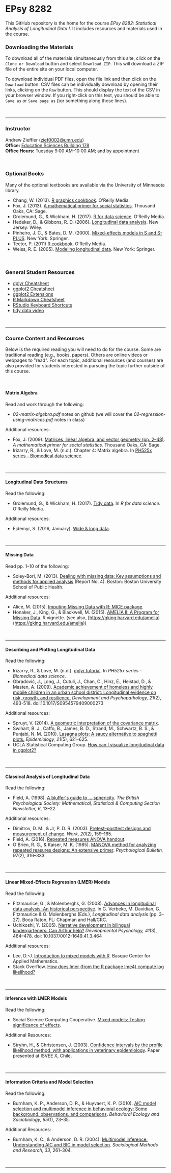 EPsy 8282
=========

This GitHub repository is the home for the course _EPsy 8282: Statistical Analysis of Longitudinal Data I_. It includes resources and materials used in the course.


### Downloading the Materials

To download all of the materials simultaneously from this site, click on the `Clone or Download` button and select `Download ZIP`. This will download a ZIP file of the entire site on your local computer. 

To download individual PDF files, open the file link and then click on the `Download` button. CSV files can be individually download by opening their links, clicking on the `Raw` button. This should display the text of the CSV in your browser window. If you right-click on this text, you should be able to `Save as` or `Save page as` ()or something along those lines). 

<br />

---


### Instructor

Andrew Zieffler ([zief0002@umn.edu](mailto://zief0002@umn.edu)) <br />
**Office:** [Education Sciences Building 178](https://www.google.com/maps/place/Education+Sciences+Building/@44.9784043,-93.2394586,15z/data=!4m2!3m1!1s0x0:0x45656dac481b9150)  <br />**Office Hours:** Tuesday 9:00 AM&ndash;10:00 AM; and by appointment

<br />

### Optional Books

Many of the optional textbooks are available via the University of Minnesota library.

- Chang, W. (2013). [R graphics cookbook](https://primo.lib.umn.edu/primo-explore/fulldisplay?docid=UMN_ALMA51666796170001701&context=L&vid=TWINCITIES&search_scope=mncat_discovery&tab=article_discovery&lang=en_US). O’Reilly Media.
- Fox, J. (2013). [A mathematical primer for social statistics](http://methods.sagepub.com.ezp3.lib.umn.edu/book/a-mathematical-primer-for-social-statistics). Thousand Oaks, CA: Sage.
- Grolemund, G., &amp; Wickham, H. (2017). [R for data science](http://r4ds.had.co.nz/). O’Reilly Media.
- Hedeker, D., &amp; Gibbons, R. D. (2006). [Longitudinal data analysis](https://primo.lib.umn.edu/primo-explore/fulldisplay?docid=UMN_ALMA21406958650001701&context=L&vid=TWINCITIES&search_scope=mncat_discovery&tab=article_discovery&lang=en_US). New Jersey: Wiley.
- Pinheiro, J. C., &amp; Bates, D. M. (2000). [Mixed-effects models in S and S-PLUS](https://primo.lib.umn.edu/primo-explore/fulldisplay?docid=UMN_ALMA51617769650001701&context=L&vid=TWINCITIES&search_scope=mncat_discovery&isFrbr=true&tab=article_discovery&lang=en_US). New York: Springer. 
- Teetor, P. (2011) [R cookbook](https://primo.lib.umn.edu/primo-explore/fulldisplay?docid=UMN_ALMA51642131760001701&context=L&vid=TWINCITIES&search_scope=mncat_discovery&tab=article_discovery&lang=en_US). O’Reilly Media.
- Weiss, R. E. (2005). [Modeling longitudinal data](https://primo.lib.umn.edu/primo-explore/fulldisplay?docid=UMN_ALMA51555685310001701&context=L&vid=TWINCITIES&search_scope=mncat_discovery&tab=article_discovery&lang=en_US). New York: Springer.

<br />

### General Student Resources

- [dplyr Cheatsheet](https://www.rstudio.com/wp-content/uploads/2015/02/data-wrangling-cheatsheet.pdf)
- [ggplot2 Cheatsheet](https://www.rstudio.com/wp-content/uploads/2015/08/ggplot2-cheatsheet.pdf)
- [ggplot2 Extensions](http://ggplot2-exts.github.io/index.html)
- [R Markdown Cheatsheet](https://www.rstudio.com/wp-content/uploads/2015/02/rmarkdown-cheatsheet.pdf)
- [RStudio Keyboard Shortcuts](https://support.rstudio.com/hc/en-us/articles/200711853-Keyboard-Shortcuts)- [tidy data video](https://vimeo.com/33727555)<br />

---

### Course Content and Resources

Below is the required reading you will need to do for the course. Some are traditional reading (e.g., books, papers). Others are online videos or webpages to "read". For each topic, additional resources (and courses) are also provided for students interested in pursuing the topic further outside of this course.

<br />

#### Matrix Algebra

Read and work through the following:

- *02-matrix-algebra.pdf* notes on github (we will cover the *02-regression-using-matrices.pdf* notes in class)

Additional resources:

- Fox, J. (2009). [Matrices, linear algebra, and vector geometry (pp. 2&ndash;48)](https://primo.lib.umn.edu/primo-explore/fulldisplay?docid=UMN_ALMA21325943720001701&context=L&vid=TWINCITIES&search_scope=mncat_discovery&tab=article_discovery&lang=en_US). _A mathematical primer for social statistics._ Thousand Oaks, CA: Sage. 
- Irizarry, R., &amp; Love, M. (n.d.). Chapter 4: Matrix algebra. In [PH525x series - Biomedical data science](http://genomicsclass.github.io/book/).

<br />

___

#### Longitudinal Data Structures

Read the following:

- Grolemund, G., &amp; Wickham, H. (2017). [Tidy data](http://r4ds.had.co.nz/tidy-data.html). In _R for data science_. O’Reilly Media.

Additional resources:

- Ejdemyr, S. (2016, January). [Wide &amp; long data](https://stanford.edu/~ejdemyr/r-tutorials/wide-and-long/). 

<br />

___

#### Missing Data

Read pp. 1&ndash;10 of the following:

- Soley-Bori, M. (2013). [Dealing with missing data: Key assumptions and methods for applied analysis](http://www.bu.edu/sph/files/2014/05/Marina-tech-report.pdf) (Report No. 4). Boston: Boston University School of Public Health.

Additional resources:

- Alice, M. (2015). [Imputing Missing Data with R; MICE package](https://datascienceplus.com/imputing-missing-data-with-r-mice-package/).
- Honaker, J., King, G., &amp; Blackwell, M. (2015). [AMELIA II: A Program for Missing Data](https://cran.r-project.org/web/packages/Amelia/vignettes/amelia.pdf). R vignette. (see also, [https://gking.harvard.edu/amelia](https://gking.harvard.edu/amelia))


<br />

___

#### Describing and Plotting Longitudinal Data

Read the following:

- Irizarry, R., &amp; Love, M. (n.d.). [dplyr tutorial](http://genomicsclass.github.io/book/pages/dplyr_tutorial.html). In _PH525x series - Biomedical data science_.
- Obradović, J., Long, J., Cutuli, J., Chan, C., Hinz, E., Heistad, D., &amp; Masten, A. (2009). [Academic achievement of homeless and highly mobile children in an urban school district: Longitudinal evidence on risk, growth, and resilience.](https://primo.lib.umn.edu/primo-explore/fulldisplay?docid=TN_cambridgeS0954579409000273&context=PC&vid=TWINCITIES&search_scope=mncat_discovery&tab=article_discovery&lang=en_US) _Development and Psychopathology, 21_(2), 493-518. doi:10.1017/S0954579409000273

Additional resources:

- Spruyt, V. (2014). [A geometric interpretation of the covariance matrix](http://www.visiondummy.com/2014/04/geometric-interpretation-covariance-matrix/).
- Swihart, B. J., Caffo, B., James, B. D., Strand, M., Schwartz, B. S., &amp; Punjabi, N. M. (2010). [Lasagna plots: A saucy alternative to spaghetti plots.](https://www.ncbi.nlm.nih.gov/pmc/articles/PMC2937254/) *Epidemiology, 21*(5), 621&ndash;625.
- UCLA Statistical Computing Group. [How can I visualize longitudinal data in ggplot2?](https://stats.idre.ucla.edu/r/faq/how-can-i-visualize-longitudinal-data-in-ggplot2/)



<br />

___


#### Classical Analysis of Longitudinal Data

Read the following:

- Field, A. (1998). [A bluffer's guide to ... sphericity](https://www.discoveringstatistics.com/repository/sphericity.pdf). *The British Psychological Society: Mathematical, Statistical & Computing Section Newsletter, 6*, 13&ndash;22.

Additional resources:

- Dimitrov, D. M., & Jr, P. D. R. (2003). [Pretest&ndash;posttest designs and measurement of change](https://primo.lib.umn.edu/primo-explore/fulldisplay?docid=TN_medline12671209&context=PC&vid=TWINCITIES&search_scope=mncat_discovery&tab=article_discovery&lang=en_US
). _Work, 20_(2), 159&ndash;165.
- Field, A. (2016). [Repeated measures ANOVA handout](http://www.discoveringstatistics.com/docs/repeatedmeasures.pdf).
- O'Brien, R. G., &amp; Kaiser, M. K. (1985). [MANOVA method for analyzing repeated reasures designs: An extensive primer](https://wweb.uta.edu/management/Dr.Casper/Fall10/BSAD6314/Coursematerial/O'Brien%20&%20Kaiser%201985%20-%20MANOVA%20-%20RM%20-%20Psy%20Bull%2085.pdf). _Psychological Bulletin, 97_(2), 316&ndash;333.

<br />

___



#### Linear Mixed-Effects Regression (LMER) Models

Read the following:

- Fitzmaurice, G., &amp; Molenberghs, G. (2008). [Advances in longitudinal data analysis: An historical perspective](https://content.sph.harvard.edu/fitzmaur/lda/C6587_C001.pdf). In G. Verbeke, M. Davidian, G. Fitzmaurice &amp; G. Molenberghs (Eds.), *Longitudinal data analysis* (pp. 3&ndash;27). Boca Raton, FL: Chapman and Hall/CRC.
- Uchikoshi, Y. (2005). [Narrative development in bilingual kindergarteners: Can Arthur help?](http://psycnet.apa.org.ezp3.lib.umn.edu/journals/dev/41/3/464) *Developmental Psychology, 41*(3), 464&ndash;478. doi: 10.1037/0012-1649.41.3.464

Additional resources:

- Lee, D.-J. [Introduction to mixed models with R](https://idaejin.github.io/bcam-courses/neiker-2016/material/mixed-models/). Basque Center for Applied Mathematics.
- Stack Overflow. [How does lmer (from the R package lme4) compute log likelihood?](http://stackoverflow.com/questions/20980116/how-does-lmer-from-the-r-package-lme4-compute-log-likelihood)


<br />

___


#### Inference with LMER Models

Read the following:

- Social Science Computing Cooperative. [Mixed models: Testing significance of effects](http://www.ssc.wisc.edu/sscc/pubs/MM/MM_TestEffects.html). 


Additional Resources:

- Stryhn, H., &amp; Christensen, J. (2003). [Confidence intervals by the profile likelihood method, with applications in
veterinary epidemiology](http://people.upei.ca/hstryhn/stryhn208.pdf). Paper presented at ISVEE X, Chile.



<br />

___


#### Information Criteria and Model Selection

Read the following:

- Burnham, K. P., Anderson, D. R., &amp; Huyvaert, K. P. (2010). [AIC model selection and multimodel inference in behavioral ecology: Some background, observations, and comparisons](http://doi.org/10.1007/s00265-010-1029-6). *Behavioral Ecology and Sociobiology, 65*(1), 23&ndash;35.

Additional Resources:

- Burnham, K. C., &amp; Anderson, D. R. (2004). [Multimodel inference: Understanding AIC and BIC in model selection](http://smr.sagepub.com.ezp2.lib.umn.edu/content/33/2/261.full.pdf+html). _Sociological Methods and Research, 33_, 261&ndash;304.


<br />

___
<!-- #### Matrix Formulation of the LMER Model


<br />

___

#### Modeling Covariance Structures


<br />

___

#### GLMER Models for Non-Normal Data

- Stack Overflow. [Good ways to visualize longitudinal categorical data in R](https://stackoverflow.com/questions/11513149/good-ways-to-visualize-longitudinal-categorical-data-in-r)

<br />

___





-->